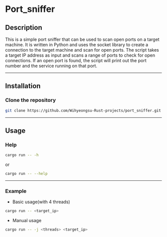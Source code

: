 # Port_sniffer

## Description
This is a simple port sniffer that can be used to scan open ports on a target machine. It is written in Python and uses the socket library to create a connection to the target machine and scan for open ports. The script takes a target IP address as input and scans a range of ports to check for open connections. If an open port is found, the script will print out the port number and the service running on that port.

---

## Installation

### Clone the repository
``` bash
git clone https://github.com/Wihyeongsu-Rust-projects/port_sniffer.git
```

---

## Usage

### Help
``` bash
cargo run -- -h
```
or
``` bash
cargo run -- --help
```

---

### Example

- Basic usage(with 4 threads)
``` bash
cargo run -- <target_ip>
```

- Manual usage
``` bash
cargo run -- -j <threads> <target_ip>
```
